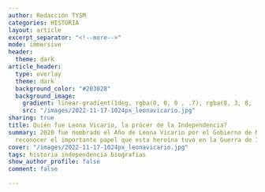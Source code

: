 ```yaml
---
author: Redacción TYSM
categories: HISTORIA
layout: article
excerpt_separator: "<!--more-->"
mode: immersive
header:
  theme: dark
article_header:
  type: overlay
  theme: dark
  background_color: "#203028"
  background_image:
    gradient: linear-gradient(1deg, rgba(0, 0, 0 , .7), rgba(8, 3, 8, .9))
    src: "/images/2022-11-17-1024px_leonavicario.jpg"
sharing: true
title: Quién fue Leona Vicario, la prócer de la Independencia?
summary: 2020 fue nombrado el Año de Leona Vicario por el Gobierno de México, para
  reconocer el importante papel que esta heroína tuvo en la Guerra de Independencia
cover: "/images/2022-11-17-1024px_leonavicario.jpg"
tags: historia independencia biografias
show_author_profile: false
comment: false

---
```

